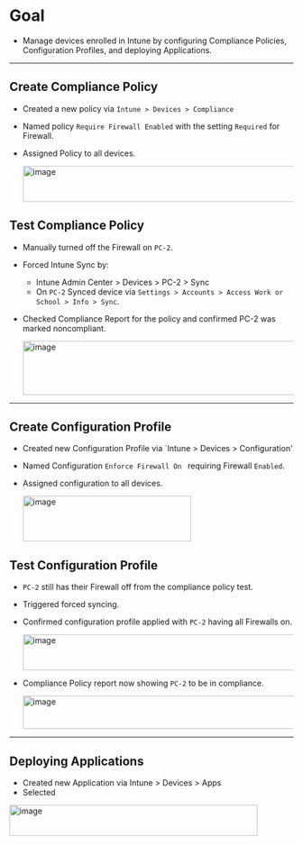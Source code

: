 # Goal
- Manage devices enrolled in Intune by configuring Compliance Policies, Configuration Profiles, and deploying Applications.

---

## Create Compliance Policy
- Created a new policy via `Intune > Devices > Compliance`
- Named policy `Require Firewall Enabled` with the setting `Required` for Firewall.
- Assigned Policy to all devices.
  
  <img width="809" height="64" alt="image" src="https://github.com/user-attachments/assets/41305bac-eebf-4631-9837-90d2fc2bc566" />

## Test Compliance Policy
- Manually turned off the Firewall on `PC-2`.
- Forced Intune Sync by:
  - Intune Admin Center > Devices > PC-2 > Sync
  - On `PC-2` Synced device via `Settings > Accounts > Access Work or School > Info > Sync`.
- Checked Compliance Report for the policy and confirmed PC-2 was marked noncompliant.
  
    <img width="746" height="96" alt="image" src="https://github.com/user-attachments/assets/b8045de8-fcaa-4746-bac6-d3a59c31c3fd" />

---

## Create Configuration Profile
- Created new Configuration Profile via `Intune > Devices > Configuration'
- Named Configuration `Enforce Firewall On ` requiring Firewall `Enabled`.
- Assigned configuration to all devices.
  
  <img width="298" height="81" alt="image" src="https://github.com/user-attachments/assets/d2df3ef7-f253-475b-8c7a-105195e9dece" />

## Test Configuration Profile
- `PC-2` still has their Firewall off from the compliance policy test.
- Triggered forced syncing.
- Confirmed configuration profile applied with `PC-2` having all Firewalls on.
  
  <img width="564" height="64" alt="image" src="https://github.com/user-attachments/assets/cc2b2ed9-95b3-4aa2-bdad-ee795bf57775" />

- Compliance Policy report now showing `PC-2` to be in compliance.

  <img width="1056" height="59" alt="image" src="https://github.com/user-attachments/assets/0ea26ae4-3702-4dec-849a-5a2a0a2cbc88" />

---

## Deploying Applications
- Created new Application via Intune > Devices > Apps
- Selected

    
<img width="440" height="55" alt="image" src="https://github.com/user-attachments/assets/ee0c2eb3-aa45-4831-848e-ea5b55f39877" />


  
    

